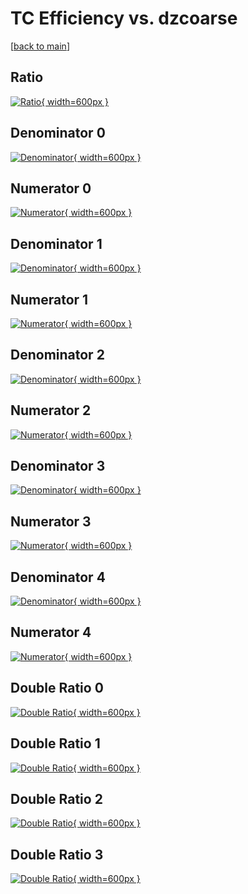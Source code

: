 # TC Efficiency vs. dzcoarse

[[back to main](./)]



## Ratio

[![Ratio](../mtv/var/TC_vtr_11_1_eff_dzcoarse.png){ width=600px }](../mtv/var/TC_vtr_11_1_eff_dzcoarse.pdf)

## Denominator 0

[![Denominator](../mtv/den/TC_vtr_11_1_eff_dzcoarse_den0.png){ width=600px }](../mtv/den/TC_vtr_11_1_eff_dzcoarse_den0.pdf)

## Numerator 0

[![Numerator](../mtv/num/TC_vtr_11_1_eff_dzcoarse_num0.png){ width=600px }](../mtv/num/TC_vtr_11_1_eff_dzcoarse_num0.pdf)

## Denominator 1

[![Denominator](../mtv/den/TC_vtr_11_1_eff_dzcoarse_den1.png){ width=600px }](../mtv/den/TC_vtr_11_1_eff_dzcoarse_den1.pdf)

## Numerator 1

[![Numerator](../mtv/num/TC_vtr_11_1_eff_dzcoarse_num1.png){ width=600px }](../mtv/num/TC_vtr_11_1_eff_dzcoarse_num1.pdf)

## Denominator 2

[![Denominator](../mtv/den/TC_vtr_11_1_eff_dzcoarse_den2.png){ width=600px }](../mtv/den/TC_vtr_11_1_eff_dzcoarse_den2.pdf)

## Numerator 2

[![Numerator](../mtv/num/TC_vtr_11_1_eff_dzcoarse_num2.png){ width=600px }](../mtv/num/TC_vtr_11_1_eff_dzcoarse_num2.pdf)

## Denominator 3

[![Denominator](../mtv/den/TC_vtr_11_1_eff_dzcoarse_den3.png){ width=600px }](../mtv/den/TC_vtr_11_1_eff_dzcoarse_den3.pdf)

## Numerator 3

[![Numerator](../mtv/num/TC_vtr_11_1_eff_dzcoarse_num3.png){ width=600px }](../mtv/num/TC_vtr_11_1_eff_dzcoarse_num3.pdf)

## Denominator 4

[![Denominator](../mtv/den/TC_vtr_11_1_eff_dzcoarse_den4.png){ width=600px }](../mtv/den/TC_vtr_11_1_eff_dzcoarse_den4.pdf)

## Numerator 4

[![Numerator](../mtv/num/TC_vtr_11_1_eff_dzcoarse_num4.png){ width=600px }](../mtv/num/TC_vtr_11_1_eff_dzcoarse_num4.pdf)

## Double Ratio 0

[![Double Ratio](../mtv/ratio/TC_vtr_11_1_eff_dzcoarse_ratio0.png){ width=600px }](../mtv/ratio/TC_vtr_11_1_eff_dzcoarse_ratio0.pdf)

## Double Ratio 1

[![Double Ratio](../mtv/ratio/TC_vtr_11_1_eff_dzcoarse_ratio1.png){ width=600px }](../mtv/ratio/TC_vtr_11_1_eff_dzcoarse_ratio1.pdf)

## Double Ratio 2

[![Double Ratio](../mtv/ratio/TC_vtr_11_1_eff_dzcoarse_ratio2.png){ width=600px }](../mtv/ratio/TC_vtr_11_1_eff_dzcoarse_ratio2.pdf)

## Double Ratio 3

[![Double Ratio](../mtv/ratio/TC_vtr_11_1_eff_dzcoarse_ratio3.png){ width=600px }](../mtv/ratio/TC_vtr_11_1_eff_dzcoarse_ratio3.pdf)

